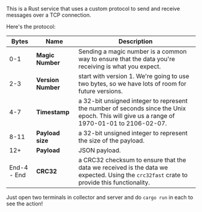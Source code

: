 This is a Rust service that uses a custom protocol to send and receive messages over a TCP connection.

Here's the protocol:

Bytes | Name | Description
--- | --- | ---
0-1 | **Magic Number** | Sending a magic number is a common way to ensure that the data you're receiving is what you expect.
2-3 | **Version Number** | start with version 1. We're going to use two bytes, so we have lots of room for future versions.
4-7 | **Timestamp** | a 32-bit unsigned integer to represent the number of seconds since the Unix epoch. This will give us a range of 1970-01-01 to 2106-02-07.
8-11 | **Payload size** | a 32-bit unsigned integer to represent the size of the payload.
12+ | **Payload** | JSON payload.
End-4 - End | **CRC32** | a CRC32 checksum to ensure that the data we received is the data we expected. Using the `crc32fast` crate to provide this functionality.


Just open two terminals in collector and server and do `cargo run` in each to see the action!
